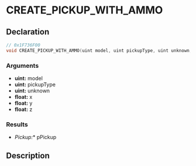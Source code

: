 # CREATE_PICKUP_WITH_AMMO

## Declaration
```cpp
// 0x1F736F00
void CREATE_PICKUP_WITH_AMMO(uint model, uint pickupType, uint unknown, float x, float y, float z, Pickup* pPickup);
```

### Arguments
- **uint:** model
- **uint:** pickupType
- **uint:** unknown
- **float:** x
- **float:** y
- **float:** z

### Results
- **Pickup*:** pPickup

## Description
